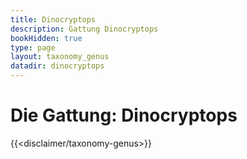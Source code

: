 ```yaml
---
title: Dinocryptops
description: Gattung Dinocryptops
bookHidden: true
type: page
layout: taxonomy_genus
datadir: dinocryptops
---
```


# Die Gattung: Dinocryptops
{{<disclaimer/taxonomy-genus>}}